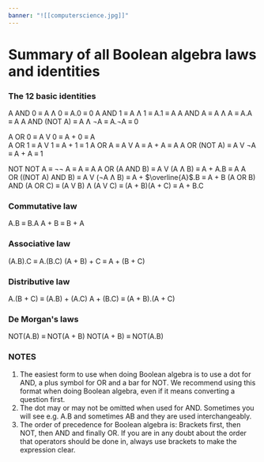 ```yaml
---
banner: "![[computerscience.jpg]]"
---
```


# Summary of all Boolean algebra laws and identities
### The 12 basic identities
A AND 0 ≡ A Ʌ 0 ≡ A.0 ≡ 0
A AND 1 ≡ A Ʌ 1 ≡ A.1 ≡ A
A AND A ≡ A Ʌ A ≡ A.A ≡ A
A AND (NOT A) ≡ A Ʌ ¬A ≡ A.¬A ≡ 0

A OR 0 ≡ A V 0 ≡ A + 0 ≡ A  
A OR 1 ≡ A V 1 ≡ A + 1 ≡ 1
A OR A ≡ A V A ≡ A + A ≡ A
A OR (NOT A) ≡ A V ¬A ≡ A + A ≡ 1

NOT NOT A ≡ ¬¬ A ≡ A ≡ A
A OR (A AND B) ≡ A V (A Ʌ B) ≡ A + A.B ≡ A
A OR ((NOT A) AND B) ≡ A V (¬A Ʌ B) ≡ A + $\overline{A}$.B ≡ A + B
(A OR B) AND (A OR C) ≡ (A V B) Ʌ (A V C) ≡ (A + B)(A + C) ≡ A + B.C


### Commutative law
A.B ≡ B.A
A + B ≡ B + A

### Associative law
(A.B).C ≡ A.(B.C)
(A + B) + C ≡ A + (B + C)

### Distributive law
A.(B + C) ≡ (A.B) + (A.C)
A + (B.C) ≡ (A + B).(A + C)

### De Morgan's laws
NOT(A.B) ≡ NOT(A + B)
NOT(A + B) ≡ NOT(A.B)

### NOTES
1) The easiest form to use when doing Boolean algebra is to use a dot for AND, a plus symbol for OR and a bar for NOT. We recommend using this format when doing Boolean algebra, even if it means converting a question first.
2) The dot may or may not be omitted when used for AND. Sometimes you will see e.g. A.B and sometimes AB and they are used interchangeably.
3) The order of precedence for Boolean algebra is: Brackets first, then NOT, then AND and finally OR. If you are in any doubt about the order that operators should be done in, always use brackets to make the expression clear.